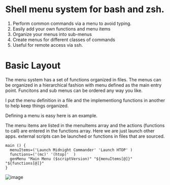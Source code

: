 # Shell menu system for bash and zsh.
1. Perform common commands via a menu to avoid typing. 
2. Easily add your own functions and menu items
3. Organize your menus into sub-menus
4. Create menus for different classes of commands
5. Useful for remote access via ssh.
# Basic Layout
The menu system has a set of functions organized in files. The menus can be organized in a hierarchical fashion with menu defined as the main entry point.
Funcitons and sub menus can be ordered any way you like.

I put the menu definition in a file and the implementiong functions in another to help keep things organized.

Defining a menu is easy here is an example.

The menu items are listed in the menuItems array and the actions (functions to call) are entered in the functions array.
Here we are just launch other apps. external scripts can be launched or functions in files that are sourced.
```
main () {
  menuItems=('Launch Midnight Commander' 'Launch HTOP' )
  functions=('(mc)' '(htop)'  )
  genMenu "Main Menu ($scriptVersion)" "${menuItems[@]}" "${functions[@]}"
}
```
![image](https://github.com/rfencl/ScriptMenu/assets/2704939/e7af5b15-ecfc-4497-b36a-62147f92c8b7)

